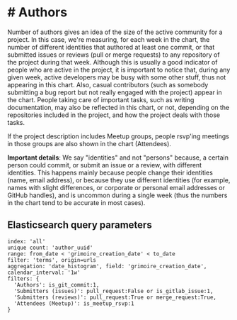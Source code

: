 # \# Authors

Number of authors gives an idea of the size of the active community for a project. In this case, we're measuring, for each week in the chart, the number of different identities that authored at least one commit, or that submitted issues or reviews (pull or merge requests) to any repository of the project during that week. Although this is usually a good indicator of people who are active in the project, it is important to notice that, during any given week, active developers may be busy with some other stuff, thus not appearing in this chart. Also, casual contributors (such as somebody submitting a bug report but not really engaged with the project) appear in the chart. People taking care of important tasks, such as writing documentation, may also be reflected in this chart, or not, depending on the repositories included in the project, and how the project deals with those tasks.

If the project description includes Meetup groups, people rsvp'ing meetings in those groups are also shown in the chart (Attendees).

**Important details**:  We say "identities" and not "persons" because, a certain person could commit, or submit an issue or a review, with different identities. This happens mainly because people change their identities (name, email address), or because they use different identities (for example, names with slight differences, or corporate or personal email addresses or GitHub handles), and is uncommon during a single week (thus the numbers in the chart tend to be accurate in most cases).

## Elasticsearch query parameters
```
index: 'all'
unique count: 'author_uuid'
range: from_date < 'grimoire_creation_date' < to_date
filter: 'terms', origin=urls
aggregation: 'date_histogram', field: 'grimoire_creation_date', calendar_interval: '1w'
filters: {
  'Authors': is_git_commit:1,
  'Submitters (issues)': pull_request:False or is_gitlab_issue:1,
  'Submitters (reviews)': pull_request:True or merge_request:True,
  'Attendees (Meetup)': is_meetup_rsvp:1
}
```

